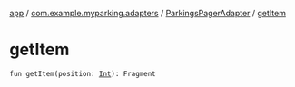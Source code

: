[app](../../index.md) / [com.example.myparking.adapters](../index.md) / [ParkingsPagerAdapter](index.md) / [getItem](./get-item.md)

# getItem

`fun getItem(position: `[`Int`](https://kotlinlang.org/api/latest/jvm/stdlib/kotlin/-int/index.html)`): Fragment`